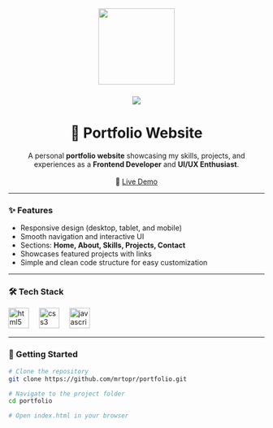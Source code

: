 <div align="center">
  <img height="150" src="https://img.freepik.com/premium-photo/sticker-boy-coding-computer-anime-s-creative-design-bold-line-cute-kawaii-st_655090-454641.jpg?w=2000" />
</div>

###

###

<div align="center">
  <img src="https://visitor-badge.laobi.icu/badge?page_id=mrtopr.portfolio&" />
</div>

###

<h1 align="center">📂 Portfolio Website</h1>
<p align="center">
A personal <b>portfolio website</b> showcasing my skills, projects, and experiences as a <b>Frontend Developer</b> and <b>UI/UX Enthusiast</b>.
<br><br>
🔗 <a href="https://mrtopr.github.io/portfolio/">Live Demo</a>
</p>

---

<h3 align="left">✨ Features</h3>

- Responsive design (desktop, tablet, and mobile)  
- Smooth navigation and interactive UI  
- Sections: **Home, About, Skills, Projects, Contact**  
- Showcases featured projects with links  
- Simple and clean code structure for easy customization  

---

<h3 align="left">🛠 Tech Stack</h3>

<div align="left">
  <img src="https://cdn.jsdelivr.net/gh/devicons/devicon/icons/html5/html5-original.svg" height="40" alt="html5 logo" />
  <img width="12" />
  <img src="https://cdn.jsdelivr.net/gh/devicons/devicon/icons/css3/css3-original.svg" height="40" alt="css3 logo" />
  <img width="12" />
  <img src="https://cdn.jsdelivr.net/gh/devicons/devicon/icons/javascript/javascript-original.svg" height="40" alt="javascript logo" />

</div>

---

<h3 align="left">🚀 Getting Started</h3>

```bash
# Clone the repository
git clone https://github.com/mrtopr/portfolio.git

# Navigate to the project folder
cd portfolio

# Open index.html in your browser
